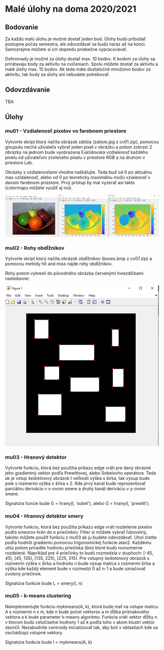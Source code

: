 # Malé úlohy na doma 2020/2021

## Bodovanie

Za každú malú úlohu je možné dostať jeden bod. Úlohy budú pribúdať postupne počas semestra, ale odovzdávať sa budú naraz až na konci. Samozrejme môžete si ich dopredu priebežne vypracovávať.

Dohromady je možné za úlohy dostať max. 10 bodov. K bodom za úlohy sa prirátavaju body za aktivitu na cvičeniach. Spolu môžete dostať za aktivitu a malé úlohy max. 15 bodov. Ak teda máte dostatočné množstvo bodov za aktivitu, tak body za úlohy ani nebudete potrebovať.

## Odovzdávanie

TBA

## Úlohy

### mu01 - Vzdialenosť pixelov vo farebnom priestore

Vytvorte skript ktorý načíta obrázok zátišia (zatisie.jpg z cv01.zip), pomocou ginuputu nechá uživateľa vybrať jeden pixel v obrázku a potom zobrazí 2 obrázky na jednom bude vyobrazená Euklidovská vzdialenosť každého pixelu od uživateľom zvoleného pixelu v priestore RGB a na druhom v priestore Lab.

Obrázky s vzdialenosťami vhodne naškálujte. Teda buď od 0 po aktuálnu max vzidalenosť, alebo od 0 po teoreticky maximálnu možú vzialenosť v danom farebnom priestore. Prvý prístup by mal vyzerať asi takto (colormapu môžete využiť aj inú).

![Príklad riešenia](https://raw.githubusercontent.com/kocurvik/edu/master/PSO/supplementary/other/mu01.png)


### mu02 - Rohy obdĺžnikov

Vytvorte skript ktorý načíta obrázok obdĺžnikov (boxes.bmp z cv07.zip) a pomocou metódy hit and miss nájde rohy obdĺžnikov.

Rohy potom vykreslí do pôvodného obrázka červenými hviezdičkami nasledovne:

![Príklad riešenia](https://raw.githubusercontent.com/kocurvik/edu/master/PSO/supplementary/other/mu02.png)


### mu03 - Hranový detektor

Vytvorte funkciu, ktorá bez použitia príkazu edge vráti pre daný obrázok jeho gradientný vektor podľa Prewittovej, alebo Sobelovho operátora. Teda ak je vstup šedotónový obrázok I veľkosti výška x širka, tak výsup bude pole s rozmermi výška x šírka x 2. Kde prvý kanál bude reprezentovať parciálnu deriváciu v x-ovom smere a druhý kanál deriváciu v y-ovom smere.

Signatúra funcie bude G = hrany(I, 'sobel'), alebo G = hrany(I, 'prewitt').

### mu04 - Hranový detektor smery

Vytvorte funkciu, ktorá bez použitia príkazu edge vráti rozdelenie pixelov podľa smeorov hrán do n priečinkov. Filter si môžete vybrať ľubovolný, takisto môžete použiť funkciu z mu03 ak ju budete odovzdávať. Uhol zistíte podľa hodnôt gradientu pomocou trigonomickej funkcie atan2. Každému uhlu potom priradíte hodnotu priečinka (bin) ktoré budú rovnomerne rozdelené. Napríklad pre 4 priečinky to budú rozmedzia v stupňoch: [-45, 45), [45, 135), [135, 225), [225, 315). Pre vstupný šedotónový obrázok s rozmermi výška x šírka a hodnotu n bude výsup matica s rozmermi šírka a výška kde každý element bude v rozmedzí 0 až n-1 a bude označovať zvolený priečinok.

Signatúra funkcie bude L = smery(I, n)

### mu05 - k-means clustering

Naimplementujte funkciu mykmeans(A, k), ktorá bude mať na vstupe maticu A s rozmermi n x m, kde n bude počet vektorov a m dĺžka príznakového vektora a k bude parameter k-means algoritmu. Funkcia vráti vektor dĺžky n v ktorom budú celočíselné hodnoty 1 až k podľa toho v akom klustri vektor skončil. Nezabudnite centroidy inicializovať tak, aby boli v oblastiach kde sa nachádzajú vstupné vektory.

Signatúra funkcie bude l = mykmeans(A, k)
